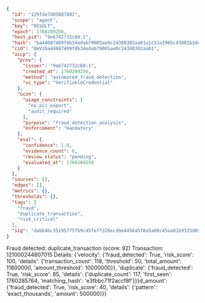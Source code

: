 ```json
{
  "id": "129fde7d05887802",
  "scope": "agent",
  "key": "RESULT",
  "epoch": 1760289256,
  "host_pid": "9e6742732c60:1",
  "hash": "ba44687409f8b34edab79005ae0c24380302aa01a1c31e1965c43081b3dc2a51",
  "cid": "QmV1ba44687409f8b34edab79005ae0c24380302aa01",
  "aicp": {
    "prov": {
      "issuer": "9e6742732c60:1",
      "created_at": 1760289256,
      "method": "automated_fraud_detection",
      "vc_type": "VerifiableCredential"
    },
    "ucon": {
      "usage_constraints": [
        "no_pii_export",
        "audit_required"
      ],
      "purpose": "fraud_detection_analysis",
      "enforcement": "mandatory"
    },
    "eval": {
      "confidence": 1.0,
      "evidence_count": 0,
      "review_status": "pending",
      "evaluated_at": 1760289256
    }
  },
  "sources": [],
  "edges": [],
  "metrics": {},
  "thresholds": {},
  "tags": [
    "fraud",
    "duplicate_transaction",
    "risk_critical"
  ],
  "sig": "dabb4bc35195775fb9c45feff326ecd9e445645f8a5a08c45aa81b9335d69b01"
}
```

Fraud detected: duplicate_transaction (score: 92)
Transaction: 121000244807015
Details: {'velocity': {'fraud_detected': True, 'risk_score': 100, 'details': {'transaction_count': 118, 'threshold': 50, 'total_amount': 11800000, 'amount_threshold': 10000000}}, 'duplicate': {'fraud_detected': True, 'risk_score': 85, 'details': {'duplicate_count': 117, 'first_seen': 1760285764, 'matching_hash': 'e3fbbc71f2accf8f'}}}d_amount': {'fraud_detected': True, 'risk_score': 40, 'details': {'pattern': 'exact_thousands', 'amount': 500000}}}